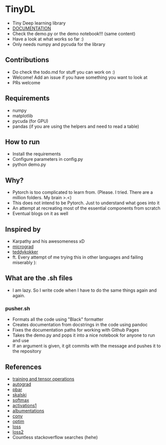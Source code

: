 # TinyDL

- Tiny Deep learning library 
- [DOCUMENTATION](https://subhadityamukherjee.github.io/tinyDL/)
- Check the demo.py or the demo notebook!!! (same content)
- Have a look at what works so far :)
- Only needs numpy and pycuda for the library

## Contributions
- Do check the todo.md for stuff you can work on :)
- Welcome! Add an issue if you have something you want to look at
- PRs welcome

## Requirements
- numpy
- matplotlib
- pycuda  (for GPU)
- pandas (if you are using the helpers and need to read a table)

## How to run
- Install the requirements
- Configure parameters in config.py
- python demo.py

## Why?
- Pytorch is too complicated to learn from. (Please. I tried. There are a million folders. My brain >.<)
- This does not intend to be Pytorch. Just to understand what goes into it
- An attempt at recreating most of the essential components from scratch
- Eventual blogs on it as well

## Inspired by
- Karpathy and his awesomeness xD
- [micrograd](https://github.com/karpathy/micrograd)
- [teddykokker](https://github.com/teddykoker/tinyloader)
- ft. Every attempt of me trying this in other languages and failing miserably ):

## What are the .sh files
- I am lazy. So I write code when I have to do the same things again and again.
### pusher.sh
- Formats all the code using "Black" formatter
- Creates documentation from docstrings in the code using pandoc
- Fixes the documentation paths for working with Github Pages
- Takes the demo.py and pops it into a nice notebook for anyone to run and use
- If an argument is given, it git commits with the message and pushes it to the repository

## References
- [training and tensor operations](https://github.com/kartik4949/deepops)
- [autograd](https://github.com/karpathy/micrograd)
- [pbar](https://stackoverflow.com/questions/3173320/text-progress-bar-in-the-console)
- [skalski](https://github.com/SkalskiP/ILearnDeepLearning.py/blob/master/01_mysteries_of_neural_networks/03_numpy_neural_net/Numpy%20deep%20neural%20network.ipynb)
- [softmax](https://stackoverflow.com/questions/34968722/how-to-implement-the-softmax-function-in-python)
- [activations1](https://machinelearningmastery.com/weight-initialization-for-deep-learning-neural-networks/)
- [albumentations](https://albumentations.ai/docs/api_reference/)
- [conv](https://medium.com/analytics-vidhya/2d-convolution-using-python-numpy-43442ff5f381)
- [optim](https://github.com/ilguyi/optimizers.numpy/blob/master/02.stochastic.gradient.descent.ipynb)
- [loss](https://github.com/Nico-Curti/NumPyNet/blob/master/NumPyNet/metrics.py)
- [loss2](https://github.com/ddbourgin/numpy-ml/blob/master/numpy_ml/neural_nets/losses/losses.py#L514-L924)
- Countless stackoverflow searches (hehe)
